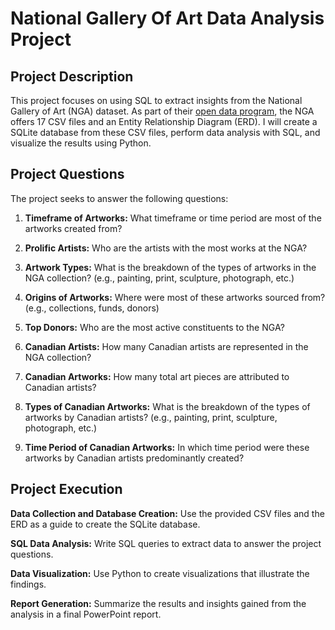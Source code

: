 # National Gallery Of Art Data Analysis Project

## Project Description

This project focuses on using SQL to extract insights from the National Gallery of Art (NGA) dataset. As part of their [open data program](https://www.nga.gov/open-access-images/open-data.html), the NGA offers 17 CSV files and an Entity Relationship Diagram (ERD). I will create a SQLite database from these CSV files, perform data analysis with SQL, and visualize the results using Python. 

## Project Questions

The project seeks to answer the following questions:

1) **Timeframe of Artworks:** What timeframe or time period are most of the artworks created from?

2) **Prolific Artists:** Who are the artists with the most works at the NGA? 

3) **Artwork Types:** What is the breakdown of the types of artworks in the NGA collection? (e.g., painting, print, sculpture, photograph, etc.)

4) **Origins of Artworks:** Where were most of these artworks sourced from? (e.g., collections, funds, donors)

5) **Top Donors:** Who are the most active constituents to the NGA?

6) **Canadian Artists:** How many Canadian artists are represented in the NGA collection?

7) **Canadian Artworks:** How many total art pieces are attributed to Canadian artists?

8) **Types of Canadian Artworks:** What is the breakdown of the types of artworks by Canadian artists? (e.g., painting, print, sculpture, photograph, etc.)

9) **Time Period of Canadian Artworks:** In which time period were these artworks by Canadian artists predominantly created?

## Project Execution

**Data Collection and Database Creation:** Use the provided CSV files and the ERD as a guide to create the SQLite database.

**SQL Data Analysis:** Write SQL queries to extract data to answer the project questions.

**Data Visualization:** Use Python to create visualizations that illustrate the findings.

**Report Generation:** Summarize the results and insights gained from the analysis in a final PowerPoint report.
